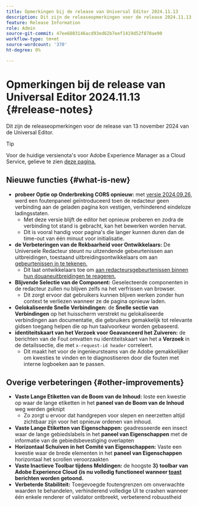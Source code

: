 ```yaml
---
title: Opmerkingen bij de release van Universal Editor 2024.11.13
description: Dit zijn de releaseopmerkingen voor de release 2024.11.13 van de Universal Editor.
feature: Release Information
role: Admin
source-git-commit: 47ee6803146acd93ed62b7eef1419d52f870ae90
workflow-type: tm+mt
source-wordcount: '370'
ht-degree: 0%

---
```



# Opmerkingen bij de release van Universal Editor 2024.11.13 {#release-notes}

Dit zijn de releaseopmerkingen voor de release van 13 november 2024 van de Universal Editor.

>[!TIP]
>
>Voor de huidige versienota&#39;s voor Adobe Experience Manager as a Cloud Service, gelieve te zien [ deze pagina.](/help/release-notes/release-notes-cloud/release-notes-current.md)

## Nieuwe functies {#what-is-new}

* **probeer Optie op Onderbreking CORS opnieuw:** met [ versie 2024.09.26, ](/help/release-notes/universal-editor/2024/2024-09-26.md) werd een foutenpaneel geïntroduceerd toen de redacteur geen verbinding aan de geladen pagina kon vestigen, verhinderend eindeloze ladingsstaten.
   * Met deze versie blijft de editor het opnieuw proberen en zodra de verbinding tot stand is gebracht, kan het bewerken worden hervat.
   * Dit is vooral handig voor pagina&#39;s die langer kunnen duren dan de time-out van één minuut voor initialisatie.
* **de Verbeteringen van de Rekbaarheid voor Ontwikkelaars:** De Universele Redacteur steunt nu uitzendende gebeurtenissen aan uitbreidingen, toestaand uitbreidingsontwikkelaars om aan [ gebeurtenissen in te tekenen.](/help/implementing/universal-editor/events.md)
   * Dit laat ontwikkelaars toe om [ aan redacteursgebeurtenissen binnen hun douaneuitbreidingen te reageren.](/help/implementing/universal-editor/customizing.md#extending)
* **Blijvende Selectie van de Component:** Geselecteerde componenten in de redacteur zullen nu blijven zelfs na het verfrissen van browser.
   * Dit zorgt ervoor dat gebruikers kunnen blijven werken zonder hun context te verliezen wanneer ze de pagina opnieuw laden.
* **Gelokaliseerde Snelle Verbindingen:** de **Snelle sectie van Verbindingen** op het huisscherm verstrekt nu gelokaliseerde verbindingen aan documentatie, die gebruikers gemakkelijk tot relevante gidsen toegang helpen die op hun taalvoorkeur worden gebaseerd.
* **identiteitskaart van het Verzoek voor Geavanceerd het Zuiveren:** de berichten van de Fout omvatten nu identiteitskaart van het a **Verzoek** in de detailssectie, die met `x-request-id header` correleert.
   * Dit maakt het voor de ingenieursteams van de Adobe gemakkelijker om kwesties te vinden en te diagnostiseren door die fouten met interne logboeken aan te passen.

## Overige verbeteringen {#other-improvements}

* **Vaste Lange Etiketten van de Boom van de Inhoud:** loste een kwestie op waar de lange etiketten in het **paneel van de Boom van de Inhoud** weg werden geknipt
   * Zo zorgt u ervoor dat handgrepen voor slepen en neerzetten altijd zichtbaar zijn voor het opnieuw ordenen van inhoud.
* **Vaste Lange Etiketten van Eigenschappen:** geadresseerde een insect waar de lange gebiedslabels in het **paneel van Eigenschappen** met de informatie van de gebiedsbevestiging overlapten
* **Horizontaal Schuiven in het Comité van Eigenschappen:** Vaste een kwestie waar de brede elementen in het **paneel van Eigenschappen** horizontaal het scrollen veroorzaakten
* **Vaste Inactieve Toolbar tijdens Meldingen:** de hoogste **3} toolbar van Adobe Experience Cloud {is nu volledig functioneel wanneer [ toast ](https://spectrum.adobe.com/page/toast/) berichten worden getoond.**
* **Verbeterde Stabiliteit:** Toegevoegde foutengrenzen om onverwachte waarden te behandelen, verhinderend volledige UI te crashen wanneer één enkele renderer of validator ontbreekt, verbeterend robuustheid
